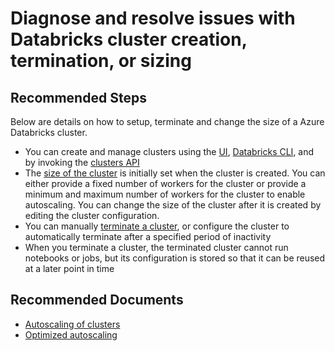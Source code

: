 <properties
	pageTitle="Diagnose and resolve issues with Databricks cluster creation, termination, or sizing"
	description="Diagnose and resolve issues with Databricks cluster creation, termination, or sizing"
	service="microsoft.databricks"
	resource="workspaces"
	authors="mspreshah"
	ms.author="preshah"
	displayOrder="15"
	selfHelpType="generic"
	supportTopicIds="32612187"
	resourceTags=""
	productPesIds="16432"
	cloudEnvironments="public"
	articleId="4e43f6fa-57dd-4bd3-b6f4-9b10f7a8dccc"
	ownershipId="AzureData_AzureDatabricks"
/>

# Diagnose and resolve issues with Databricks cluster creation, termination, or sizing

## **Recommended Steps**

Below are details on how to setup, terminate and change the size of a Azure Databricks cluster.  

* You can create and manage clusters using the [UI](https://docs.azuredatabricks.net/user-guide/clusters/create.html), [Databricks CLI](https://docs.azuredatabricks.net/user-guide/dev-tools/databricks-cli.html#databricks-cli), and by invoking the [clusters API](https://docs.azuredatabricks.net/api/latest/clusters.html#cluster-api)
* The [size of the cluster](https://docs.azuredatabricks.net/user-guide/clusters/sizing.html) is initially set when the cluster is created. You can either provide a fixed number of workers for the cluster or provide a minimum and maximum number of workers for the cluster to enable autoscaling. You can change the size of the cluster after it is created by editing the cluster configuration.  
* You can manually [terminate a cluster](https://docs.azuredatabricks.net/user-guide/clusters/terminate.html), or configure the cluster to automatically terminate after a specified period of inactivity
* When you terminate a cluster, the terminated cluster cannot run notebooks or jobs, but its configuration is stored so that it can be reused at a later point in time

## **Recommended Documents**

* [Autoscaling of clusters](https://docs.azuredatabricks.net/user-guide/clusters/sizing.html)
* [Optimized autoscaling](https://databricks.com/blog/2018/05/02/introducing-databricks-optimized-auto-scaling.html)
